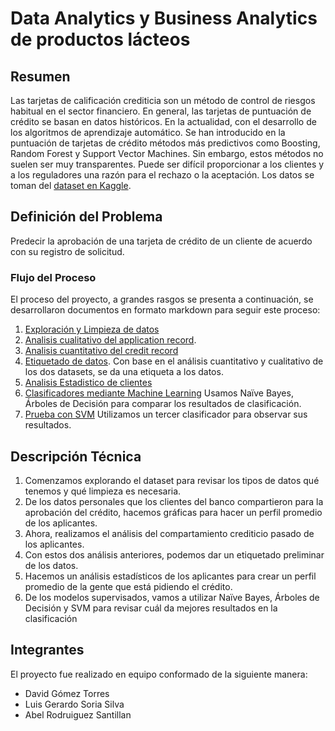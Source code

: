 # Data Analytics y Business Analytics de productos lácteos

## Resumen

Las tarjetas de calificación crediticia son un método de control de riesgos habitual en el sector financiero. En general, las tarjetas de puntuación de crédito se basan en datos históricos. En la actualidad, con el desarrollo de los algoritmos de aprendizaje automático. Se han introducido en la puntuación de tarjetas de crédito métodos más predictivos como Boosting, Random Forest y Support Vector Machines. Sin embargo, estos métodos no suelen ser muy transparentes. Puede ser difícil proporcionar a los clientes y a los reguladores una razón para el rechazo o la aceptación. Los datos se toman del [dataset en Kaggle](https://www.kaggle.com/datasets/rikdifos/credit-card-approval-prediction).


## Definición del Problema

Predecir la aprobación de una tarjeta de crédito de un cliente de acuerdo con su registro de solicitud.

### Flujo del Proceso
El proceso del proyecto, a grandes rasgos se presenta a continuación, se desarrollaron documentos en formato markdown para seguir este proceso:

1. [Exploración y Limpieza de datos](./src/1_Exploracion_Limpieza.ipynb)
2. [Analisis cualitativo del application record](./src/2_Analisis_application_record.ipynb). 
3. [Analisis cuantitativo del credit record](src/3_Analisis_credit_record.ipynb)
4. [Etiquetado de datos](./src/4_Etiquetado.ipynb). Con base en el análisis cuantitativo y cualitativo de los dos datasets, se da una etiqueta a los datos.
5. [Analisis Estadistico de clientes](./src/5_Analisis_Estadistico_Clientes.ipynb)
6. [Clasificadores mediante Machine Learning](./src/6_Machine_Learning_Clasificadores.ipynb) Usamos Naïve Bayes, Árboles de Decisión para comparar los resultados de clasificación.
7. [Prueba con SVM](./src/7_Machine_Learning_Prueba_SVM_RBF.ipynb) Utilizamos un tercer clasificador para observar sus resultados.

## Descripción Técnica

1. Comenzamos explorando el dataset para revisar los tipos de datos qué tenemos y qué limpieza es necesaria.
2. De los datos personales que los clientes del banco compartieron para la aprobación del crédito, hacemos gráficas para hacer un perfil promedio de los aplicantes.
3. Ahora, realizamos el análisis del compartamiento crediticio pasado de los aplicantes.
4. Con estos dos análisis anteriores, podemos dar un etiquetado preliminar de los datos.
5. Hacemos un análisis estadísticos de los aplicantes para crear un perfil promedio de la gente que está pidiendo el crédito.
6. De los modelos supervisados, vamos a utilizar Naïve Bayes, Árboles de Decisión y SVM para revisar cuál da mejores resultados en la clasificación



## Integrantes

El proyecto fue realizado en equipo conformado de la siguiente manera:

* David Gómez Torres
* Luis Gerardo Soria Silva
* Abel Rodruiguez Santillan

